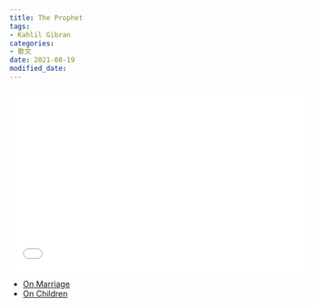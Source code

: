 ```yaml
---
title: The Prophet
tags: 
- Kahlil Gibran
categories:
- 散文
date: 2021-08-19
modified_date: 
---
```


<iframe frameborder="no" border="0" marginwidth="0" marginheight="0" width=520 height=320 src="//music.163.com/outchain/player?type=1&id=78192760&auto=1"></iframe>

- [On Marriage](./The-Prophet-On-Marriage)
- [On Children](./The-Prophet-On-Children)
